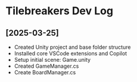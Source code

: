 # Tilebreakers Dev Log

## [2025-03-25]
- Created Unity project and base folder structure
- Installed core VSCode extensions and Copilot
- Setup initial scene: Game.unity
- Created GameManager.cs
- Create BoardManager.cs

